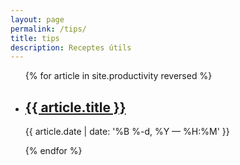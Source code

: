 ```yaml
---
layout: page
permalink: /tips/
title: tips
description: Receptes útils
---
```


<ul class="post-list">
{% for article in site.productivity reversed %}
    <li>
        <h2><a class="poem-title" href="{{ article.url | prepend: site.baseurl }}">{{ article.title }}</a></h2>
        <p class="post-meta">{{ article.date | date: '%B %-d, %Y — %H:%M' }}</p>
      </li>
{% endfor %}
</ul>
